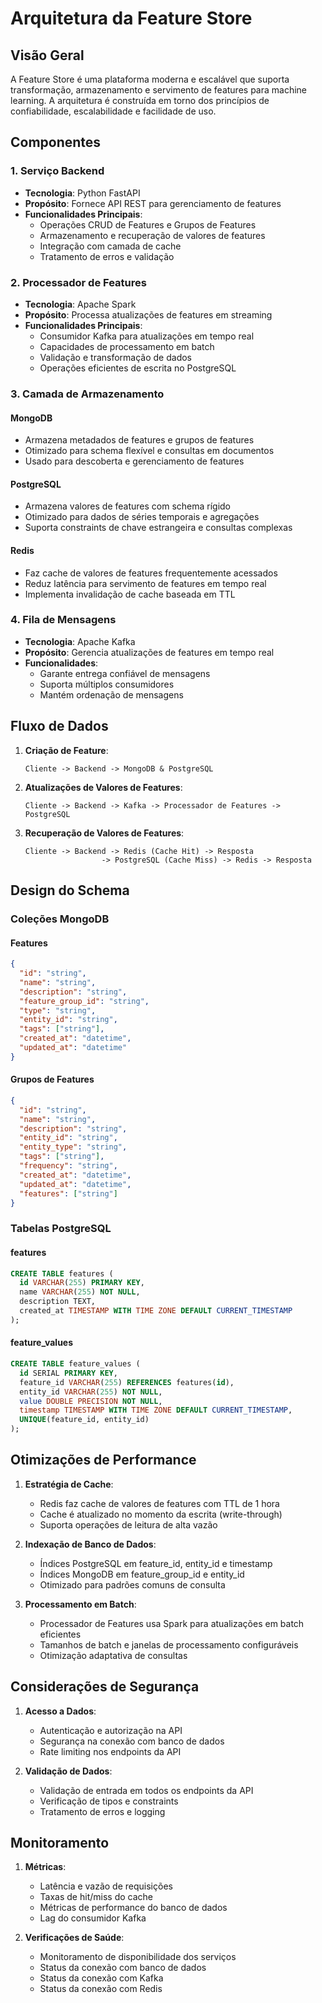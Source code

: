 # Arquitetura da Feature Store

## Visão Geral

A Feature Store é uma plataforma moderna e escalável que suporta transformação, armazenamento e servimento de features para machine learning. A arquitetura é construída em torno dos princípios de confiabilidade, escalabilidade e facilidade de uso.

## Componentes

### 1. Serviço Backend
- **Tecnologia**: Python FastAPI
- **Propósito**: Fornece API REST para gerenciamento de features
- **Funcionalidades Principais**:
  - Operações CRUD de Features e Grupos de Features
  - Armazenamento e recuperação de valores de features
  - Integração com camada de cache
  - Tratamento de erros e validação

### 2. Processador de Features
- **Tecnologia**: Apache Spark
- **Propósito**: Processa atualizações de features em streaming
- **Funcionalidades Principais**:
  - Consumidor Kafka para atualizações em tempo real
  - Capacidades de processamento em batch
  - Validação e transformação de dados
  - Operações eficientes de escrita no PostgreSQL

### 3. Camada de Armazenamento

#### MongoDB
- Armazena metadados de features e grupos de features
- Otimizado para schema flexível e consultas em documentos
- Usado para descoberta e gerenciamento de features

#### PostgreSQL
- Armazena valores de features com schema rígido
- Otimizado para dados de séries temporais e agregações
- Suporta constraints de chave estrangeira e consultas complexas

#### Redis
- Faz cache de valores de features frequentemente acessados
- Reduz latência para servimento de features em tempo real
- Implementa invalidação de cache baseada em TTL

### 4. Fila de Mensagens
- **Tecnologia**: Apache Kafka
- **Propósito**: Gerencia atualizações de features em tempo real
- **Funcionalidades**:
  - Garante entrega confiável de mensagens
  - Suporta múltiplos consumidores
  - Mantém ordenação de mensagens

## Fluxo de Dados

1. **Criação de Feature**:
   ```
   Cliente -> Backend -> MongoDB & PostgreSQL
   ```

2. **Atualizações de Valores de Features**:
   ```
   Cliente -> Backend -> Kafka -> Processador de Features -> PostgreSQL
   ```

3. **Recuperação de Valores de Features**:
   ```
   Cliente -> Backend -> Redis (Cache Hit) -> Resposta
                    -> PostgreSQL (Cache Miss) -> Redis -> Resposta
   ```

## Design do Schema

### Coleções MongoDB

#### Features
```json
{
  "id": "string",
  "name": "string",
  "description": "string",
  "feature_group_id": "string",
  "type": "string",
  "entity_id": "string",
  "tags": ["string"],
  "created_at": "datetime",
  "updated_at": "datetime"
}
```

#### Grupos de Features
```json
{
  "id": "string",
  "name": "string",
  "description": "string",
  "entity_id": "string",
  "entity_type": "string",
  "tags": ["string"],
  "frequency": "string",
  "created_at": "datetime",
  "updated_at": "datetime",
  "features": ["string"]
}
```

### Tabelas PostgreSQL

#### features
```sql
CREATE TABLE features (
  id VARCHAR(255) PRIMARY KEY,
  name VARCHAR(255) NOT NULL,
  description TEXT,
  created_at TIMESTAMP WITH TIME ZONE DEFAULT CURRENT_TIMESTAMP
);
```

#### feature_values
```sql
CREATE TABLE feature_values (
  id SERIAL PRIMARY KEY,
  feature_id VARCHAR(255) REFERENCES features(id),
  entity_id VARCHAR(255) NOT NULL,
  value DOUBLE PRECISION NOT NULL,
  timestamp TIMESTAMP WITH TIME ZONE DEFAULT CURRENT_TIMESTAMP,
  UNIQUE(feature_id, entity_id)
);
```

## Otimizações de Performance

1. **Estratégia de Cache**:
   - Redis faz cache de valores de features com TTL de 1 hora
   - Cache é atualizado no momento da escrita (write-through)
   - Suporta operações de leitura de alta vazão

2. **Indexação de Banco de Dados**:
   - Índices PostgreSQL em feature_id, entity_id e timestamp
   - Índices MongoDB em feature_group_id e entity_id
   - Otimizado para padrões comuns de consulta

3. **Processamento em Batch**:
   - Processador de Features usa Spark para atualizações em batch eficientes
   - Tamanhos de batch e janelas de processamento configuráveis
   - Otimização adaptativa de consultas

## Considerações de Segurança

1. **Acesso a Dados**:
   - Autenticação e autorização na API
   - Segurança na conexão com banco de dados
   - Rate limiting nos endpoints da API

2. **Validação de Dados**:
   - Validação de entrada em todos os endpoints da API
   - Verificação de tipos e constraints
   - Tratamento de erros e logging

## Monitoramento

1. **Métricas**:
   - Latência e vazão de requisições
   - Taxas de hit/miss do cache
   - Métricas de performance do banco de dados
   - Lag do consumidor Kafka

2. **Verificações de Saúde**:
   - Monitoramento de disponibilidade dos serviços
   - Status da conexão com banco de dados
   - Status da conexão com Kafka
   - Status da conexão com Redis
